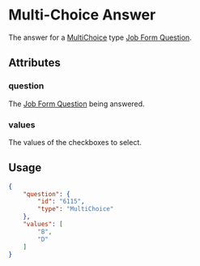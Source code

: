 # Multi-Choice Answer <Badge text="object" vertical="middle" />
The answer for a [MultiChoice](./np-question-type/#multi-choice) type [Job Form Question](./np-question).

## Attributes
### question <Badge text="object" vertical="middle"/>
The [Job Form Question](./np-question) being answered.

### values <Badge text="array" vertical="middle" />
The values of the checkboxes to select.

## Usage
``` json
{
    "question": {
        "id": "6115",
        "type": "MultiChoice"
    },
    "values": [
        "B",
        "D"
    ]
}
```